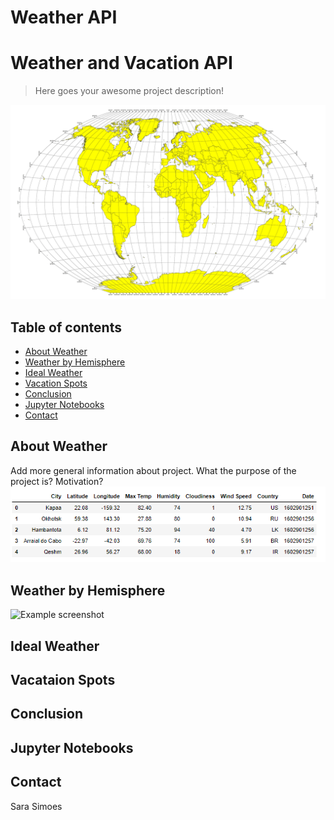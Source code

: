 # Weather API
# Weather and Vacation API
> Here goes your awesome project description!

![Big Map](Images/equatorsign.png)

## Table of contents
* [About Weather](#about_weather)
* [Weather by Hemisphere](#weather_by_hemisphere)
* [Ideal Weather](#ideal_weather)
* [Vacation Spots](#vacataion_spots)
* [Conclusion](#conclusion)
* [Jupyter Notebooks](#jupyter_notebooks)
* [Contact](#contact)

## About Weather
Add more general information about project. What the purpose of the project is? Motivation?
![Cities](Images/cities_df.PNG)


## Weather by Hemisphere
![Example screenshot](./img/screenshot.png)

## Ideal Weather

## Vacataion Spots

## Conclusion

## Jupyter Notebooks


## Contact
Sara Simoes
